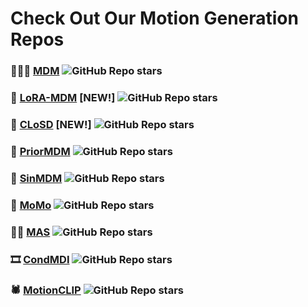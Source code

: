 # Check Out Our Motion Generation Repos 

### 🏃🏽‍♂️ [MDM](https://github.com/GuyTevet/motion-diffusion-model) ![GitHub Repo stars](https://img.shields.io/github/stars/GuyTevet/motion-diffusion-model?style=plastic)
### 🐔 [LoRA-MDM](https://github.com/haimsaw/LoRA-MDM) [NEW!] ![GitHub Repo stars](https://img.shields.io/github/stars/haimsaw/LoRA-MDM?style=plastic)
### 🥋 [CLoSD](https://github.com/GuyTevet/CLoSD) [NEW!] ![GitHub Repo stars](https://img.shields.io/github/stars/GuyTevet/CLoSD?style=plastic)
### 👯 [PriorMDM](https://github.com/priorMDM/priorMDM) ![GitHub Repo stars](https://img.shields.io/github/stars/priorMDM/priorMDM?style=plastic)
### 🐉 [SinMDM](https://github.com/SinMDM/SinMDM) ![GitHub Repo stars](https://img.shields.io/github/stars/SinMDM/SinMDM?style=plastic)
### 🐒 [MoMo](https://github.com/MonkeySeeDoCG/MoMo) ![GitHub Repo stars](https://img.shields.io/github/stars/MonkeySeeDoCG/MoMo?style=plastic)
### 🏇🏻 [MAS](https://github.com/roykapon/MAS) ![GitHub Repo stars](https://img.shields.io/github/stars/roykapon/MAS?style=plastic)
### 🎞️ [CondMDI](https://github.com/setarehc/diffusion-motion-inbetweening) ![GitHub Repo stars](https://img.shields.io/github/stars/setarehc/diffusion-motion-inbetweening?style=plastic)
### 🕷️ [MotionCLIP](https://github.com/GuyTevet/MotionCLIP) ![GitHub Repo stars](https://img.shields.io/github/stars/GuyTevet/MotionCLIP?style=plastic)


